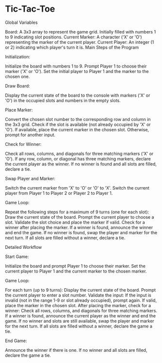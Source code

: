 # Tic-Tac-Toe

Global Variables

Board: A 3x3 array to represent the game grid. Initially filled with numbers 1 to 9 indicating slot positions.
Current Marker: A character ('X' or 'O') representing the marker of the current player.
Current Player: An integer (1 or 2) indicating which player's turn it is.
Main Steps of the Program


Initialization:

Initialize the board with numbers 1 to 9.
Prompt Player 1 to choose their marker ('X' or 'O').
Set the initial player to Player 1 and the marker to the chosen one.

Draw Board:

Display the current state of the board to the console with markers ('X' or 'O') in the occupied slots and numbers in the empty slots.

Place Marker:

Convert the chosen slot number to the corresponding row and column in the 3x3 grid.
Check if the slot is available (not already occupied by 'X' or 'O').
If available, place the current marker in the chosen slot. Otherwise, prompt for another input.

Check for Winner:

Check all rows, columns, and diagonals for three matching markers ('X' or 'O').
If any row, column, or diagonal has three matching markers, declare the current player as the winner.
If no winner is found and all slots are filled, declare a tie.

Swap Player and Marker:

Switch the current marker from 'X' to 'O' or 'O' to 'X'.
Switch the current player from Player 1 to Player 2 or Player 2 to Player 1.

Game Loop:

Repeat the following steps for a maximum of 9 turns (one for each slot):
Draw the current state of the board.
Prompt the current player to choose a slot.
Validate the slot choice and place the marker if valid.
Check for a winner after placing the marker.
If a winner is found, announce the winner and end the game.
If no winner is found, swap the player and marker for the next turn.
If all slots are filled without a winner, declare a tie.

Detailed Workflow

Start Game:

Initialize the board and prompt Player 1 to choose their marker.
Set the current player to Player 1 and the current marker to the chosen marker.

Game Loop:

For each turn (up to 9 turns):
Display the current state of the board.
Prompt the current player to enter a slot number.
Validate the input:
If the input is invalid (not in the range 1-9 or slot already occupied), prompt again.
If valid, place the marker in the chosen slot.
After placing the marker, check for a winner:
Check all rows, columns, and diagonals for three matching markers.
If a winner is found, announce the current player as the winner and end the game.
If no winner and slots are still available, swap the player and marker for the next turn.
If all slots are filled without a winner, declare the game a tie.

End Game:

Announce the winner if there is one.
If no winner and all slots are filled, declare the game a tie.
